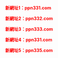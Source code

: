 
<p><b><font color="#FF0000">新網址1：ppn331.com</font></b></p>
<p><b><font color="#FF0000">新網址2：ppn332.com</font></b></p>
<p><b><font color="#FF0000">新網址3：ppn333.com</font></b></p>
<p><b><font color="#FF0000">新網址4：ppn331.com</font></b></p>
<p><b><font color="#FF0000">新網址5：ppn335.com</font></b></p>
